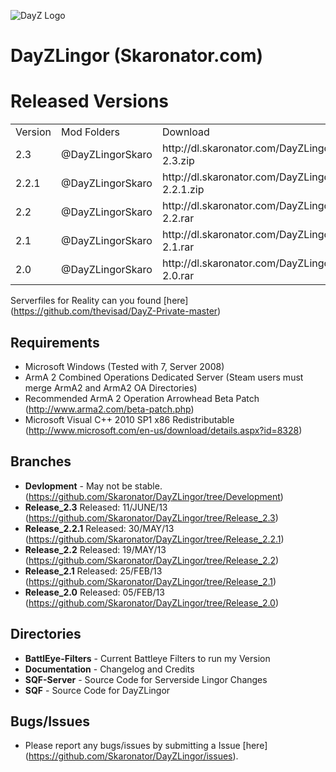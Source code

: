 ![DayZ Logo](https://dl.dropbox.com/u/23896685/DayZLingor/dayzlingor.jpg)

DayZLingor (Skaronator.com)
==========

Released Versions
==================================
<table>
  <tr>
    <td>Version</td><td>Mod Folders</td><td>Download</td><td>Release</td>
  </tr>
  <tr>
    <td>2.3</td><td>@DayZLingorSkaro</td><td>http://dl.skaronator.com/DayZLingorSkaro-2.3.zip</td><td>11/JUNE/2013</td>
  </tr>
  <tr>
    <td>2.2.1</td><td>@DayZLingorSkaro</td><td>http://dl.skaronator.com/DayZLingorSkaro-2.2.1.zip</td><td>30/MAY/2013</td>
  </tr>
  <tr>
    <td>2.2</td><td>@DayZLingorSkaro</td><td>http://dl.skaronator.com/DayZLingorSkaro-2.2.rar</td><td>19/MAY/2013</td>
  </tr>
  <tr>
    <td>2.1</td><td>@DayZLingorSkaro</td><td>http://dl.skaronator.com/DayZLingorSkaro-2.1.rar</td><td>25/FEB/2013</td>
  </tr>
  <tr>
    <td>2.0</td><td>@DayZLingorSkaro</td><td>http://dl.skaronator.com/DayZLingorSkaro-2.0.rar</td><td>05/FEB/2013</td>
  </tr>
</table>

Serverfiles for Reality can you found [here] (https://github.com/thevisad/DayZ-Private-master) 

Requirements
------------

 - Microsoft Windows (Tested with 7, Server 2008)
 - ArmA 2 Combined Operations Dedicated Server (Steam users must merge ArmA2 and ArmA2 OA Directories)
 - Recommended ArmA 2 Operation Arrowhead Beta Patch (http://www.arma2.com/beta-patch.php)
 - Microsoft Visual C++ 2010 SP1 x86 Redistributable (http://www.microsoft.com/en-us/download/details.aspx?id=8328)
 
Branches
--------

- **Devlopment** - May not be stable. (https://github.com/Skaronator/DayZLingor/tree/Development)
- **Release_2.3** Released: 11/JUNE/13 (https://github.com/Skaronator/DayZLingor/tree/Release_2.3)
- **Release_2.2.1** Released: 30/MAY/13 (https://github.com/Skaronator/DayZLingor/tree/Release_2.2.1)
- **Release_2.2** Released: 19/MAY/13 (https://github.com/Skaronator/DayZLingor/tree/Release_2.2)
- **Release_2.1** Released: 25/FEB/13 (https://github.com/Skaronator/DayZLingor/tree/Release_2.1)
- **Release_2.0** Released: 05/FEB/13 (https://github.com/Skaronator/DayZLingor/tree/Release_2.0)

Directories
-----------

 - **BattlEye-Filters** - Current Battleye Filters to run my Version
 - **Documentation** - Changelog and Credits
 - **SQF-Server** - Source Code for Serverside Lingor Changes
 - **SQF** - Source Code for DayZLingor

Bugs/Issues
-----------

- Please report any bugs/issues by submitting a Issue [here] (https://github.com/Skaronator/DayZLingor/issues).
